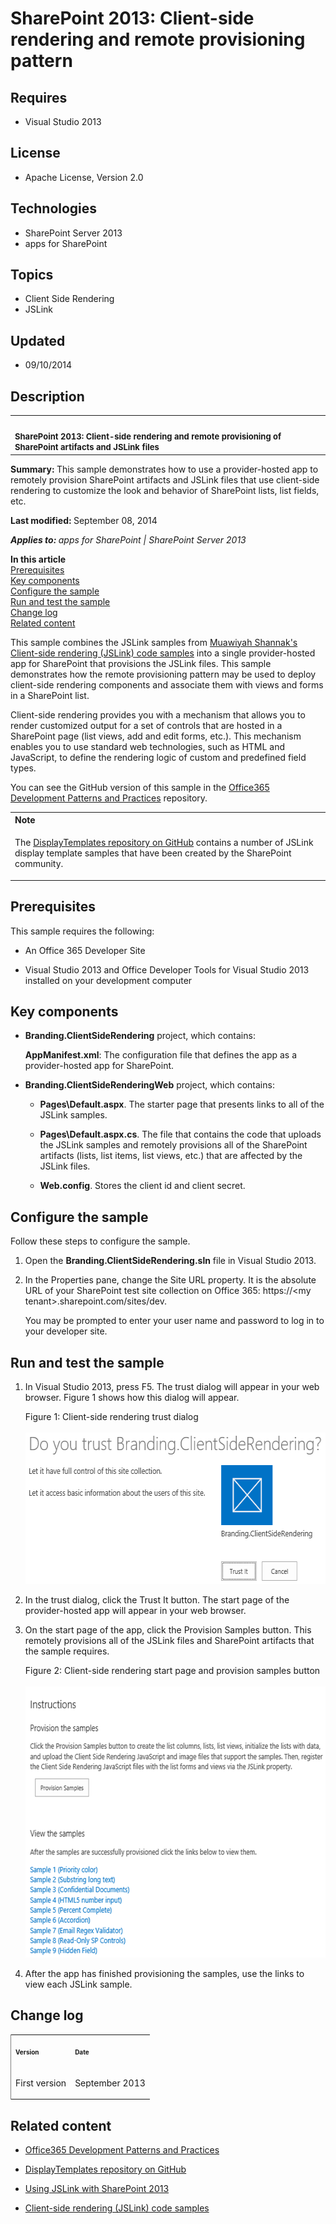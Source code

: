 # SharePoint 2013: Client-side rendering and remote provisioning pattern
## Requires
- Visual Studio 2013
## License
- Apache License, Version 2.0
## Technologies
- SharePoint Server 2013
- apps for SharePoint
## Topics
- Client Side Rendering
- JSLink
## Updated
- 09/10/2014
## Description

<div id="header">
<div id="header">
<table id="bottomTable" cellspacing="0" cellpadding="0">
<tbody>
<tr id="headerTableRow1">
<td align="left"><span id="runningHeaderText">&nbsp;</span></td>
</tr>
<tr id="headerTableRow2">
<td align="left"><strong><span id="nsrTitle" style="font-size:small">SharePoint 2013: Client-side rendering and remote provisioning of SharePoint artifacts and JSLink files</span></strong></td>
</tr>
</tbody>
</table>
</div>
<div id="mainSection">
<div id="mainBody">
<div class="summary">
<p><strong>Summary: </strong>This sample demonstrates how to use a provider-hosted app to remotely provision SharePoint artifacts and JSLink files that use client-side rendering to customize the look and behavior of SharePoint lists, list fields, etc.</p>
</div>
<div class="introduction">
<p><strong>Last modified: </strong>September 08, 2014</p>
<p><em><strong>Applies to: </strong>apps for SharePoint&nbsp;| SharePoint Server 2013</em></p>
<p><strong>In this article</strong><br>
<a href="file://ipoawsfs201/DropZone/Rawhide/FileDropOff/Readmes_SP15_Beta2/Jimcrowley/Branding.ClientSideRendering/Branding.ClientSideRendering.htm#O15Readme_Prereq">Prerequisites</a><br>
<a href="file://ipoawsfs201/DropZone/Rawhide/FileDropOff/Readmes_SP15_Beta2/Jimcrowley/Branding.ClientSideRendering/Branding.ClientSideRendering.htm#O15Readme_components">Key components</a><br>
<a href="file://ipoawsfs201/DropZone/Rawhide/FileDropOff/Readmes_SP15_Beta2/Jimcrowley/Branding.ClientSideRendering/Branding.ClientSideRendering.htm#O15Readme_config">Configure the sample</a><br>
<a href="file://ipoawsfs201/DropZone/Rawhide/FileDropOff/Readmes_SP15_Beta2/Jimcrowley/Branding.ClientSideRendering/Branding.ClientSideRendering.htm#O15Readme_test">Run and test the sample</a><br>
<a href="file://ipoawsfs201/DropZone/Rawhide/FileDropOff/Readmes_SP15_Beta2/Jimcrowley/Branding.ClientSideRendering/Branding.ClientSideRendering.htm#O15Readme_Changelog">Change log</a><br>
<a href="file://ipoawsfs201/DropZone/Rawhide/FileDropOff/Readmes_SP15_Beta2/Jimcrowley/Branding.ClientSideRendering/Branding.ClientSideRendering.htm#O15Readme_RelatedContent">Related content</a></p>
<p>This sample combines the JSLink samples from <a href="http://code.msdn.microsoft.com/office/Client-side-rendering-JS-2ed3538a" target="_blank">
Muawiyah Shannak's Client-side rendering (JSLink) code samples</a> into a single provider-hosted app for SharePoint that provisions the JSLink files. This sample demonstrates how the remote provisioning pattern may be used to deploy client-side rendering components
 and associate them with views and forms in a SharePoint list.</p>
<p>Client-side rendering provides you with a mechanism that allows you to render customized output for a set of controls that are hosted in a SharePoint page (list views, add and edit forms, etc.). This mechanism enables you to use standard web technologies,
 such as HTML and JavaScript, to define the rendering logic of custom and predefined field types.</p>
<p>You can see the GitHub version of this sample in the <a href="https://github.com/OfficeDev/PnP/tree/master/Samples/Branding.ClientSideRendering" target="_blank">
Office365 Development Patterns and Practices</a> repository.</p>
<div class="alert">
<table cellspacing="0" cellpadding="0" width="100%">
<tbody>
<tr>
<th align="left"><strong>Note</strong></th>
</tr>
<tr>
<td>
<p>The <a href="https://github.com/SPCSR/DisplayTemplates" target="_blank">DisplayTemplates repository on GitHub</a> contains a number of JSLink display template samples that have been created by the SharePoint community.</p>
</td>
</tr>
</tbody>
</table>
</div>
</div>
<a name="O15Readme_Prereq">
<h2 class="heading">Prerequisites</h2>
<div class="section" id="sectionSection0">
<p>This sample requires the following:</p>
<ul>
<li>
<p>An Office 365 Developer Site</p>
</li><li>
<p>Visual Studio 2013 and Office Developer Tools for Visual Studio 2013 installed on your development computer</p>
</li></ul>
</div>
</a><a name="O15Readme_components"></a>
<h2 class="heading"><a name="O15Readme_components">Key components</a><a name="O15Readme_components" style="font-size:10px">
<div class="section" id="sectionSection1" style="display:inline!important">
<p style="display:inline!important">&nbsp;</p>
</div>
</a></h2>
<div class="section" id="sectionSection1">
<ul>
<li>
<p><strong>Branding.ClientSideRendering</strong> project, which contains:</p>
<p><strong>AppManifest.xml</strong>: The configuration file that defines the app as a provider-hosted app for SharePoint.</p>
</li><li>
<p><strong>Branding.ClientSideRenderingWeb</strong> project, which contains:</p>
<ul>
<li>
<p><strong>Pages\Default.aspx</strong>. The starter page that presents links to all of the JSLink samples.</p>
</li><li>
<p><strong>Pages\Default.aspx.cs</strong>. The file that contains the code that uploads the JSLink samples and remotely provisions all of the SharePoint artifacts (lists, list items, list views, etc.) that are affected by the JSLink files.</p>
</li><li>
<p><strong>Web.config</strong>. Stores the client id and client secret.</p>
</li></ul>
</li></ul>
</div>
<a name="O15Readme_config">
<h2 class="heading">Configure the sample</h2>
<div class="section" id="sectionSection2">
<p>Follow these steps to configure the sample.</p>
<ol>
<li>
<p>Open the <strong>Branding.ClientSideRendering.sln</strong> file in Visual Studio 2013.</p>
</li><li>
<p>In the <span class="ui">Properties</span> pane, change the <span class="ui">
Site URL</span> property. It is the absolute URL of your SharePoint test site collection on Office 365:
<span class="code">https://</span><span class="placeholder">&lt;my tenant&gt;</span><span class="code">.sharepoint.com/sites/dev</span>.</p>
<p>You may be prompted to enter your user name and password to log in to your developer site.</p>
</li></ol>
</div>
</a><a name="O15Readme_test">
<h2 class="heading">Run and test the sample</h2>
<div class="section" id="sectionSection3">
<ol>
<li>
<p>In Visual Studio 2013, press F5. The trust dialog will appear in your web browser. Figure 1 shows how this dialog will appear.</p>
<div class="caption">Figure 1: Client-side rendering trust dialog</div>
<br>
<img id="125126" src="125126-sp15_clientrenderingperms.png" alt="" width="561" height="242">
</li><li>
<p>In the trust dialog, click the <span class="ui">Trust It</span> button. The start page of the provider-hosted app will appear in your web browser.</p>
</li><li>
<p>On the start page of the app, click the Provision Samples button. This remotely provisions all of the JSLink files and SharePoint artifacts that the sample requires.</p>
<div class="caption">Figure 2: Client-side rendering start page and provision samples button</div>
<br>
<img id="125127" src="125127-sp15_clientrenderingstart.png" alt="" width="574" height="434">
</li><li>
<p>After the app has finished provisioning the samples, use the links to view each JSLink sample.</p>
</li></ol>
</div>
</a><a name="O15Readme_Changelog">
<h2 class="heading">Change log</h2>
<div class="section" id="sectionSection4">
<div class="caption"></div>
<div class="tableSection">
<table cellspacing="2" cellpadding="5" width="50%" frame="lhs">
<tbody>
<tr>
<th>
<p style="text-align:left"><span style="font-size:x-small">Version</span></p>
</th>
<th>
<p style="text-align:left"><span style="font-size:x-small">Date</span></p>
</th>
</tr>
<tr>
<td>
<p>First version</p>
</td>
<td>
<p>September 2013</p>
</td>
</tr>
</tbody>
</table>
</div>
</div>
</a><a name="O15Readme_RelatedContent">
<h2 class="heading">Related content</h2>
</a>
<div class="section" id="sectionSection5"><a name="O15Readme_RelatedContent"></a>
<ul>
<a name="O15Readme_RelatedContent"></a>
<li><a name="O15Readme_RelatedContent"></a>
<p><a name="O15Readme_RelatedContent"></a><a href="https://github.com/OfficeDev/PnP/tree/master/Samples/Branding.ClientSideRendering" target="_blank">Office365 Development Patterns and Practices</a></p>
</li><li>
<p><a href="https://github.com/SPCSR/DisplayTemplates" target="_blank">DisplayTemplates repository on GitHub</a></p>
</li><li>
<p><a href="http://msdn.microsoft.com/en-us/magazine/dn745867.aspx" target="_blank">Using JSLink with SharePoint 2013</a></p>
</li><li>
<p><a href="http://code.msdn.microsoft.com/office/Client-side-rendering-JS-2ed3538a" target="_blank">Client-side rendering (JSLink) code samples</a></p>
</li></ul>
</div>
</div>
</div>
</div>
